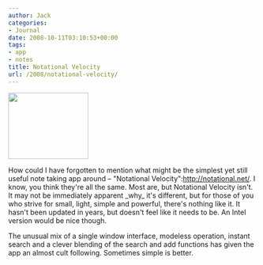 ```yaml
---
author: Jack
categories:
- Journal
date: 2008-10-11T03:10:53+00:00
tags:
- app
- notes
title: Notational Velocity
url: /2008/notational-velocity/
---
```


<img src="http://baty.net/files//nv.jpg" alt="" title="nv" width="162" height="134" class="alignright size-full wp-image-2727" />

<span class="drop_cap">H</span>ow could I have forgotten to mention what might be the simplest yet still useful note taking app around &#8211; "Notational Velocity":http://notational.net/. I know, you think they're all the same. Most are, but Notational Velocity isn't. It may not be immediately apparent \_why\_ it's different, but for those of you who strive for small, light, simple and powerful, there's nothing like it. It hasn't been updated in years, but doesn't feel like it needs to be. An Intel version would be nice though.

The unusual mix of a single window interface, modeless operation, instant search and a clever blending of the search and add functions has given the app an almost cult following. Sometimes simple is better.